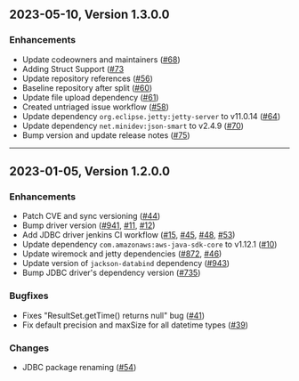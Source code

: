 ## 2023-05-10, Version 1.3.0.0
### Enhancements
* Update codeowners and maintainers ([#68](https://github.com/opensearch-project/sql-jdbc/pull/68))
* Adding Struct Support ([#73]((https://github.com/opensearch-project/sql-jdbc/pull/73))
* Update repository references ([#56](https://github.com/opensearch-project/sql-jdbc/pull/56))
* Baseline repository after split ([#60](https://github.com/opensearch-project/sql-jdbc/pull/60))
* Update file upload dependency ([#61](https://github.com/opensearch-project/sql-jdbc/pull/61))
* Created untriaged issue workflow ([#58](https://github.com/opensearch-project/sql-jdbc/pull/58))
* Update dependency `org.eclipse.jetty:jetty-server` to v11.0.14 ([#64](https://github.com/opensearch-project/sql-jdbc/pull/64))
* Update dependency `net.minidev:json-smart` to v2.4.9 ([#70](https://github.com/opensearch-project/sql-jdbc/pull/70))
* Bump version and update release notes ([#75](https://github.com/opensearch-project/sql-jdbc/pull/75))

----
## 2023-01-05, Version 1.2.0.0
### Enhancements
* Patch CVE and sync versioning ([#44](https://github.com/opensearch-project/sql-jdbc/pull/44))
* Bump driver version ([#941](https://github.com/opensearch-project/sql/pull/941), [#11](https://github.com/opensearch-project/sql-jdbc/pull/11), [#12](https://github.com/opensearch-project/sql-jdbc/pull/12))
* Add JDBC driver jenkins CI workflow ([#15](https://github.com/opensearch-project/sql-jdbc/pull/15), [#45](https://github.com/opensearch-project/sql-jdbc/pull/45), [#48](https://github.com/opensearch-project/sql-jdbc/pull/48), [#53](https://github.com/opensearch-project/sql-jdbc/pull/53))
* Update dependency `com.amazonaws:aws-java-sdk-core` to v1.12.1 ([#10](https://github.com/opensearch-project/sql-jdbc/pull/10))
* Update wiremock and jetty dependencies ([#872](https://github.com/opensearch-project/sql/pull/872), [#46](https://github.com/opensearch-project/sql-jdbc/pull/46))
* Update version of `jackson-databind` dependency ([#943](https://github.com/opensearch-project/sql/pull/943))
* Bump JDBC driver's dependency version ([#735](https://github.com/opensearch-project/sql/pull/735))

### Bugfixes
* Fixes "ResultSet.getTime() returns null" bug ([#41](https://github.com/opensearch-project/sql-jdbc/pull/41))
* Fix default precision and maxSize for all datetime types ([#39](https://github.com/opensearch-project/sql-jdbc/pull/39))

### Changes
* JDBC package renaming ([#54](https://github.com/opensearch-project/sql/pull/54))
